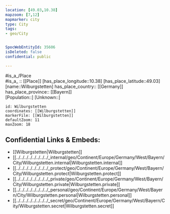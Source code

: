 ```yaml
---
location: [49.03,10.38] 
mapzoom: [7,12] 
mapmarker: city 
type: City
tags:
- geo/City


SpocWebEntityId: 35606
isDeleted: false
confidential: public

---
```

#is_a_/Place  
#is_a_ :: [[Place]] 
[has_place_longitude::10.38] 
[has_place_latitude::49.03] 
[name::Wilburgstetten] 
has_place_country:: [[Germany]]  
has_place_province:: [[Bayern]]  
[Population::] 
[Unknown::] 


```leaflet
id: Wilburgstetten
coordinates: [[Wilburgstetten]] 
markerFile: [[Wilburgstetten]] 
defaultZoom: 11 
maxZoom: 18
```


## Confidential Links & Embeds: 
- [[Wilburgstetten|Wilburgstetten]]  
- [[../../../../../../../../_internal/geo/Continent/Europe/Germany/West/Bayern/City/Wilburgstetten.internal|Wilburgstetten.internal]] 
- [[../../../../../../../../_protect/geo/Continent/Europe/Germany/West/Bayern/City/Wilburgstetten.protect|Wilburgstetten.protect]] 
- [[../../../../../../../../_private/geo/Continent/Europe/Germany/West/Bayern/City/Wilburgstetten.private|Wilburgstetten.private]] 
- [[../../../../../../../../_personal/geo/Continent/Europe/Germany/West/Bayern/City/Wilburgstetten.personal|Wilburgstetten.personal]] 
- [[../../../../../../../../_secret/geo/Continent/Europe/Germany/West/Bayern/City/Wilburgstetten.secret|Wilburgstetten.secret]] 
